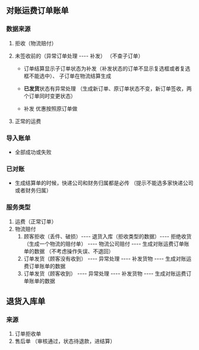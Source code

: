 ## 对账运费订单账单

### 数据来源

1. 拒收（物流赔付）

2. 未签收前的（异常订单处理 ---- 补发） （不查子订单）

    - 订单结算显示子订单状态为补发（补发状态的订单不显示复选框或者复选框不能选中）、 子订单在物流结算生成

    - **已发货**状态有异常处理 （生成新订单、原订单状态不变，新订单签收，两个订单同时变更状态）
    - 补发  优惠按照原订单做

3. 正常的运费

### 导入账单

- 全部成功或失败

### 已对账

- 生成结算单的时候，快递公司和财务归属都是必传  （提示不能选多家快递公司或者财务归属）

### 服务类型

1. 运费（正常订单）
2. 物流赔付
    1. 顾客拒收（丢件、破损）----  退货入库（拒收类型的数据）----  拒绝收货（生成一个物流的赔付单） ---- 物流公司赔付 ---- 生成对账运费订单账单的数据   （不考虑操作失误、不退回）
    2. 订单发货（顾客没有收到） ---- 异常处理 ---- 补发货物 ---- 生成对账运费订单账单的数据
    3. 订单发货（顾客收到） ---- 异常处理 ---- 补发货物 ---- 生成对账运费订单账单的数据

## 退货入库单

### 来源

1. 订单拒收单
2. 售后单 （审核通过，状态待退款，进结算）

































